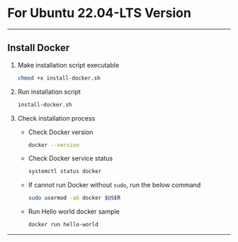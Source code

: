 # For Ubuntu 22.04-LTS Version

---

## Install Docker

1. Make installation script executable
    
    ```bash
    chmod +x install-docker.sh
    ```
1. Run installation script
    
    ```bash
    install-docker.sh
    ```
1. Check installation process

    - Check Docker version

        ```bash
        docker --version
        ```

    - Check Docker service status

        ```bash
        systemctl status docker
        ```

    - If cannot run Docker without `sudo`, run the below command

        ```bash
        sudo usermod -aG docker $USER
        ```

    - Run Hello world docker sample

        ```bash
        docker run hello-world
        ```

---






